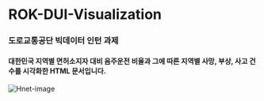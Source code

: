 # ROK-DUI-Visualization

### 도로교통공단 빅데이터 인턴 과제

#### 대한민국 지역별 면허소지자 대비 음주운전 비율과 그에 따른 지역별 사망, 부상, 사고 건수를 시각화한 HTML 문서입니다.
![Hnet-image](https://user-images.githubusercontent.com/77693592/172856608-cc36b909-f038-49cb-a423-f7c64e29aa3d.gif)
